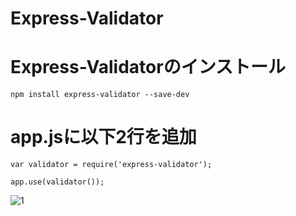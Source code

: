# Express-Validator

# Express-Validatorのインストール
`npm install express-validator --save-dev`

# app.jsに以下2行を追加

`var validator = require('express-validator');`

`app.use(validator());`

![1](https://user-images.githubusercontent.com/28942665/34558381-3fe357ce-f181-11e7-9ae1-741ed297a7c9.JPG)
